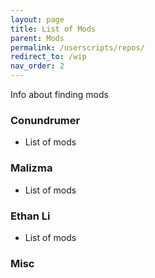 ```yaml
---
layout: page
title: List of Mods
parent: Mods
permalink: /userscripts/repos/
redirect_to: /wip
nav_order: 2
---
```


Info about finding mods

### Conundrumer
- List of mods

### Malizma
- List of mods

### Ethan Li
- List of mods

### Misc
